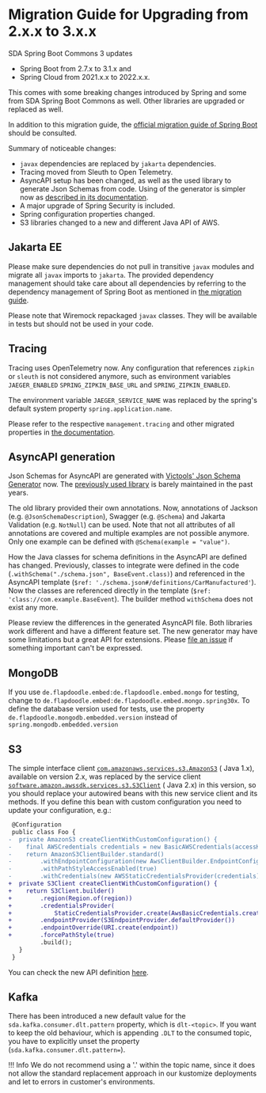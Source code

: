 # Migration Guide for Upgrading from 2.x.x to 3.x.x

SDA Spring Boot Commons 3 updates 

- Spring Boot from 2.7.x to 3.1.x and 
- Spring Cloud from 2021.x.x to 2022.x.x.

This comes with some breaking changes introduced by Spring and some from SDA Spring Boot Commons as
well.
Other libraries are upgraded or replaced as well.

In addition to this migration guide, the [official migration guide of Spring Boot](https://github.com/spring-projects/spring-boot/wiki/Spring-Boot-3.0-Migration-Guide)
should be consulted.

Summary of noticeable changes:

- `javax` dependencies are replaced by `jakarta` dependencies.
- Tracing moved from Sleuth to Open Telemetry.
- AsyncAPI setup has been changed, as well as the used library to generate Json Schemas from code.
  Using of the generator is simpler now as [described in its documentation](asyncapi.md).
- A major upgrade of Spring Security is included.
- Spring configuration properties changed.
- S3 libraries changed to a new and different Java API of AWS.


## Jakarta EE

Please make sure dependencies do not pull in transitive `javax` modules and migrate all `javax`
imports to `jakarta`.
The provided dependency management should take care about all dependencies by referring to the
dependency management of Spring Boot as mentioned in [the migration guide](https://github.com/spring-projects/spring-boot/wiki/Spring-Boot-3.0-Migration-Guide#jakarta-ee).

Please note that Wiremock repackaged `javax` classes.
They will be available in tests but should not be used in your code.


## Tracing

Tracing uses OpenTelemetry now.
Any configuration that references `zipkin` or `sleuth` is not considered anymore, such as
environment variables `JAEGER_ENABLED` `SPRING_ZIPKIN_BASE_URL` and `SPRING_ZIPKIN_ENABLED`.

The environment variable `JAEGER_SERVICE_NAME` was replaced by the spring's default system
property `spring.application.name`.

Please refer to the respective `management.tracing` and other migrated properties in
[the documentation](starter-web.md#configuration).


## AsyncAPI generation

Json Schemas for AsyncAPI are generated with
[Victools' Json Schema Generator](https://github.com/victools/jsonschema-generator) now.
The [previously used library](https://github.com/mbknor/mbknor-jackson-jsonSchema) is barely
maintained in the past years.

The old library provided their own annotations.
Now, annotations of Jackson (e.g. `@JsonSchemaDescription`), Swagger (e.g. `@Schema`) and Jakarta
Validation (e.g. `NotNull`) can be used.
Note that not all attributes of all annotations are covered and multiple examples are not possible
anymore.
Only one example can be defined with `@Schema(example = "value")`.

How the Java classes for schema definitions in the AsyncAPI are defined has changed.
Previously, classes to integrate were defined in the code
(`.withSchema("./schema.json", BaseEvent.class)`) and referenced in the AsyncAPI template
(`$ref: './schema.json#/definitions/CarManufactured'`).
Now the classes are referenced directly in the template (`$ref: 'class://com.example.BaseEvent`).
The builder method `withSchema` does not exist any more.

Please review the differences in the generated AsyncAPI file.
Both libraries work different and have a different feature set.
The new generator may have some limitations but a great API for extensions.
Please [file an issue](https://github.com/SDA-SE/sda-spring-boot-commons/issues) if something
important can't be expressed.


## MongoDB

If you use `de.flapdoodle.embed:de.flapdoodle.embed.mongo` for testing, change to
`de.flapdoodle.embed:de.flapdoodle.embed.mongo.spring30x`.
To define the database version used for tests, use the property
`de.flapdoodle.mongodb.embedded.version` instead of `spring.mongodb.embedded.version`


## S3

The simple interface
client [`com.amazonaws.services.s3.AmazonS3`](https://docs.aws.amazon.com/AWSJavaSDK/latest/javadoc/com/amazonaws/services/s3/AmazonS3.html) (
Java 1.x), available on version 2.x, was
replaced by the service
client [`software.amazon.awssdk.services.s3.S3Client`](https://sdk.amazonaws.com/java/api/latest/software/amazon/awssdk/services/s3/S3Client.html) (
Java 2.x) in this version, so you
should replace your autowired beans with this new service client and its methods.
If you define this bean with custom configuration you need to update your configuration, e.g.:

```diff
 @Configuration
 public class Foo {
-  private AmazonS3 createClientWithCustomConfiguration() {
-    final AWSCredentials credentials = new BasicAWSCredentials(accessKeyId, secretKey);
-    return AmazonS3ClientBuilder.standard()
-        .withEndpointConfiguration(new AwsClientBuilder.EndpointConfiguration(endpoint, region))
-        .withPathStyleAccessEnabled(true)
-        .withCredentials(new AWSStaticCredentialsProvider(credentials))
+  private S3Client createClientWithCustomConfiguration() {
+    return S3Client.builder()
+        .region(Region.of(region))
+        .credentialsProvider(
+            StaticCredentialsProvider.create(AwsBasicCredentials.create(accessKeyId, secretKey)))
+        .endpointProvider(S3EndpointProvider.defaultProvider())
+        .endpointOverride(URI.create(endpoint))
+        .forcePathStyle(true)
         .build();
   }
 }

```

You can check the new API
definition [here](https://sdk.amazonaws.com/java/api/latest/software/amazon/awssdk/services/s3/S3Client.html).

## Kafka

There has been introduced a new default value for the `sda.kafka.consumer.dlt.pattern` property,
which is `dlt-<topic>`. If you want to keep the old behaviour, which is appending `.DLT` to the
consumed topic, you have to
explicitly unset the property (`sda.kafka.consumer.dlt.pattern=`).

!!! Info
We do not recommend using a '.' within the topic name, since it does not allow the standard
replacement approach in our kustomize deployments and let to errors in customer's environments.
